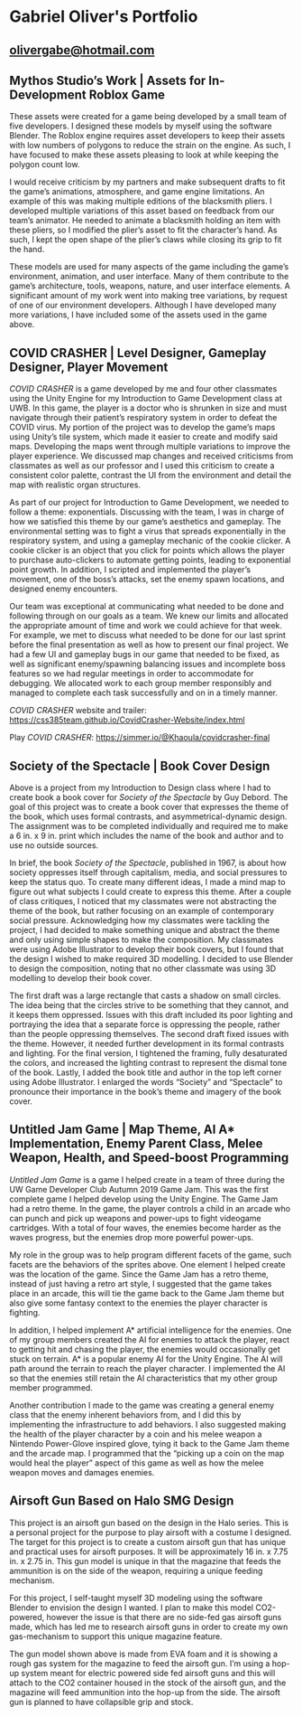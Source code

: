 # Gabriel Oliver's Portfolio
## olivergabe@hotmail.com

    
## Mythos Studio’s Work | Assets for In-Development Roblox Game
These assets were created for a game being developed by a small team of five developers. I designed
these models by myself using the software Blender. The Roblox engine requires asset developers to keep their
assets with low numbers of polygons to reduce the strain on the engine. As such, I have focused to make these
assets pleasing to look at while keeping the polygon count low.

I would receive criticism by my partners and make subsequent drafts to fit the game’s animations,
atmosphere, and game engine limitations.  An example of this was making multiple editions of the blacksmith pliers.
I developed multiple variations of this asset based on feedback from our team’s animator. He needed to animate a
blacksmith holding an item with these pliers, so I modified the plier’s asset to fit the character’s hand. As such,
I kept the open shape of the plier’s claws while closing its grip to fit the hand.

These models are used for many aspects of the game including the game’s environment, animation, and user interface.
Many of them contribute to the game’s architecture, tools, weapons, nature, and user interface elements. A
significant amount of my work went into making tree variations, by request of one of our environment developers.
Although I have developed many more variations, I have included some of the assets used in the game above. 
 
## COVID CRASHER | Level Designer, Gameplay Designer, Player Movement
*COVID CRASHER* is a game developed by me and four other classmates using the Unity Engine for my Introduction
to Game Development class at UWB. In this game, the player is a doctor who is shrunken in size and must navigate
through their patient’s respiratory system in order to defeat the COVID virus. My portion of the project was to
develop the game’s maps using Unity’s tile system, which made it easier to create and modify said maps. Developing
the maps went through multiple variations to improve the player experience. We discussed map changes and received
criticisms from classmates as well as our professor and I used this criticism to create a consistent color palette,
contrast the UI from the environment and detail the map with realistic organ structures. 

As part of our project for Introduction to Game Development, we needed to follow a theme: exponentials. Discussing
with the team, I was in charge of how we satisfied this theme by our game’s aesthetics and gameplay. The environmental
setting was to fight a virus that spreads exponentially in the respiratory system, and using a gameplay mechanic of the
cookie clicker. A cookie clicker is an object that you click for points which allows the player to purchase auto-clickers
to automate getting points, leading to exponential point growth. In addition, I scripted and implemented the player’s
movement, one of the boss’s attacks, set the enemy spawn locations, and designed enemy encounters. 

Our team was exceptional at communicating what needed to be done and following through on our goals as a team. We
knew our limits and allocated the appropriate amount of time and work we could achieve for that week. For example, we met
to discuss what needed to be done for our last sprint before the final presentation as well as how to present our final
project. We had a few UI and gameplay bugs in our game that needed to be fixed, as well as significant enemy/spawning
balancing issues and incomplete boss features so we had regular meetings in order to accommodate for debugging. We
allocated work to each group member responsibly and managed to complete each task successfully and on in a timely manner.

*COVID CRASHER* website and trailer:
https://css385team.github.io/CovidCrasher-Website/index.html

Play *COVID CRASHER*:
https://simmer.io/@Khaoula/covidcrasher-final
                  	
## Society of the Spectacle | Book Cover Design
Above is a project from my Introduction to Design class where I had to create book a book cover for *Society of the
Spectacle* by Guy Debord. The goal of this project was to create a book cover that expresses the theme of the book, which
uses formal contrasts, and asymmetrical-dynamic design. The assignment was to be completed individually and required me to
make a 6 in. x 9 in. print which includes the name of the book and author and to use no outside sources. 

In brief, the book *Society of the Spectacle*, published in 1967, is about how society oppresses itself through
capitalism, media, and social pressures to keep the status quo. To create many different ideas, I made a mind map to figure
out what subjects I could create to express this theme. After a couple of class critiques, I noticed that my classmates
were not abstracting the theme of the book, but rather focusing on an example of contemporary social pressure. Acknowledging
how my classmates were tackling the project, I had decided to make something unique and abstract the theme and only using
simple shapes to make the composition. My classmates were using Adobe Illustrator to develop their book covers, but I found
that the design I wished to make required 3D modelling. I decided to use Blender to design the composition, noting that no
other classmate was using 3D modelling to develop their book cover.

The first draft was a large rectangle that casts a shadow on small circles. The idea being that the circles strive
to be something that they cannot, and it keeps them oppressed. Issues with this draft included its poor lighting and
portraying the idea that a separate force is oppressing the people, rather than the people oppressing themselves. The second
draft fixed issues with the theme. However, it needed further development in its formal contrasts and lighting. For the
final version, I tightened the framing, fully desaturated the colors, and increased the lighting contrast to represent the
dismal tone of the book. Lastly, I added the book title and author in the top left corner using Adobe Illustrator. I
enlarged the words “Society” and “Spectacle” to pronounce their importance in the book’s theme and imagery of the book cover. 

## Untitled Jam Game | Map Theme, AI A* Implementation, Enemy Parent Class, Melee Weapon, Health, and Speed-boost Programming

*Untitled Jam Game* is a game I helped create in a team of three during the UW Game Developer Club Autumn 2019 Game Jam.
This was the first complete game I helped develop using the Unity Engine. The Game Jam had a retro theme. In the game, the
player controls a child in an arcade who can punch and pick up weapons and power-ups to fight videogame cartridges. With a total
of four waves, the enemies become harder as the waves progress, but the enemies drop more powerful power-ups.

My role in the group was to help program different facets of the game, such facets are the behaviors of the sprites
above. One element I helped create was the location of the game. Since the Game Jam has a retro theme, instead of just having a
retro art style, I suggested that the game takes place in an arcade, this will tie the game back to the Game Jam theme but also
give some fantasy context to the enemies the player character is fighting.

In addition, I helped implement A* artificial intelligence for the enemies. One of my group members created the AI for
enemies to attack the player, react to getting hit and chasing the player, the enemies would occasionally get stuck on terrain.
A* is a popular enemy AI for the Unity Engine. The AI will path around the terrain to reach the player character. I implemented
the AI so that the enemies still retain the AI characteristics that my other group member programmed.

Another contribution I made to the game was creating a general enemy class that the enemy inherent behaviors from, and
I did this by implementing the infrastructure to add behaviors. I also suggested making the health of the player character by a
coin and his melee weapon a Nintendo Power-Glove inspired glove, tying it back to the Game Jam theme and the arcade map. I
programmed that the “picking up a coin on the map would heal the player” aspect of this game as well as how the melee weapon
moves and damages enemies. 
  
## Airsoft Gun Based on Halo SMG Design
This project is an airsoft gun based on the design in the Halo series. This is a personal project for the purpose to 
play airsoft with a costume I designed. The target for this project is to create a custom airsoft gun that has unique and
practical uses for airsoft purposes. It will be approximately 16 in. x 7.75 in. x 2.75 in. This gun model is unique in that the
magazine that feeds the ammunition is on the side of the weapon, requiring a unique feeding mechanism.

For this project, I self-taught myself 3D modeling using the software Blender to envision the design I wanted. I plan
to make this model CO2-powered, however the issue is that there are no side-fed gas airsoft guns made, which has led me to
research airsoft guns in order to create my own gas-mechanism to support this unique magazine feature.

The gun model shown above is made from EVA foam and it is showing a rough gas system for the magazine to feed the airsoft
gun. I’m using a hop-up system meant for electric powered side fed airsoft guns and this will attach to the CO2 container housed
in the stock of the airsoft gun, and the magazine will feed ammunition into the hop-up from the side. The airsoft gun is planned
to have collapsible grip and stock. 
